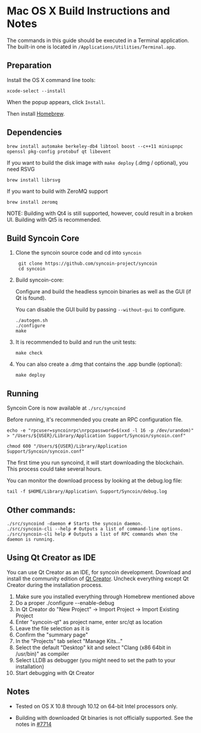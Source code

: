 Mac OS X Build Instructions and Notes
====================================
The commands in this guide should be executed in a Terminal application.
The built-in one is located in `/Applications/Utilities/Terminal.app`.

Preparation
-----------
Install the OS X command line tools:

`xcode-select --install`

When the popup appears, click `Install`.

Then install [Homebrew](https://brew.sh).

Dependencies
----------------------

    brew install automake berkeley-db4 libtool boost --c++11 miniupnpc openssl pkg-config protobuf qt libevent

If you want to build the disk image with `make deploy` (.dmg / optional), you need RSVG

    brew install librsvg

If you want to build with ZeroMQ support
    
    brew install zeromq

NOTE: Building with Qt4 is still supported, however, could result in a broken UI. Building with Qt5 is recommended.

Build Syncoin Core
------------------------

1. Clone the syncoin source code and cd into `syncoin`

        git clone https://github.com/syncoin-project/syncoin
        cd syncoin

2.  Build syncoin-core:

    Configure and build the headless syncoin binaries as well as the GUI (if Qt is found).

    You can disable the GUI build by passing `--without-gui` to configure.

        ./autogen.sh
        ./configure
        make

3.  It is recommended to build and run the unit tests:

        make check

4.  You can also create a .dmg that contains the .app bundle (optional):

        make deploy

Running
-------

Syncoin Core is now available at `./src/syncoind`

Before running, it's recommended you create an RPC configuration file.

    echo -e "rpcuser=syncoinrpc\nrpcpassword=$(xxd -l 16 -p /dev/urandom)" > "/Users/${USER}/Library/Application Support/Syncoin/syncoin.conf"

    chmod 600 "/Users/${USER}/Library/Application Support/Syncoin/syncoin.conf"

The first time you run syncoind, it will start downloading the blockchain. This process could take several hours.

You can monitor the download process by looking at the debug.log file:

    tail -f $HOME/Library/Application\ Support/Syncoin/debug.log

Other commands:
-------

    ./src/syncoind -daemon # Starts the syncoin daemon.
    ./src/syncoin-cli --help # Outputs a list of command-line options.
    ./src/syncoin-cli help # Outputs a list of RPC commands when the daemon is running.

Using Qt Creator as IDE
------------------------
You can use Qt Creator as an IDE, for syncoin development.
Download and install the community edition of [Qt Creator](https://www.qt.io/download/).
Uncheck everything except Qt Creator during the installation process.

1. Make sure you installed everything through Homebrew mentioned above
2. Do a proper ./configure --enable-debug
3. In Qt Creator do "New Project" -> Import Project -> Import Existing Project
4. Enter "syncoin-qt" as project name, enter src/qt as location
5. Leave the file selection as it is
6. Confirm the "summary page"
7. In the "Projects" tab select "Manage Kits..."
8. Select the default "Desktop" kit and select "Clang (x86 64bit in /usr/bin)" as compiler
9. Select LLDB as debugger (you might need to set the path to your installation)
10. Start debugging with Qt Creator

Notes
-----

* Tested on OS X 10.8 through 10.12 on 64-bit Intel processors only.

* Building with downloaded Qt binaries is not officially supported. See the notes in [#7714](https://github.com/bitcoin/bitcoin/issues/7714)
